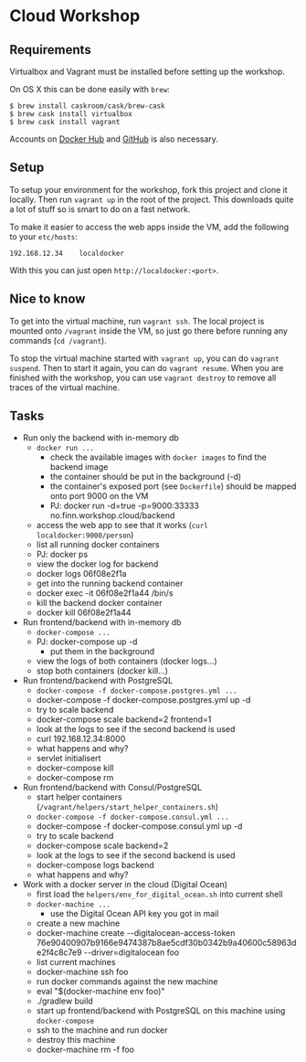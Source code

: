 # Cloud Workshop

## Requirements

Virtualbox and Vagrant must be installed before setting up the workshop.

On OS X this can be done easily with `brew`:

```
$ brew install caskroom/cask/brew-cask
$ brew cask install virtualbox
$ brew cask install vagrant
```

Accounts on [Docker Hub](https://registry.hub.docker.com) and [GitHub](https://github.com) is also necessary.


## Setup

To setup your environment for the workshop, fork this project and clone it locally. Then run
`vagrant up` in the root of the project. This downloads quite a lot of stuff so is smart to
do on a fast network.

To make it easier to access the web apps inside the VM, add the following to your `etc/hosts`:

```
192.168.12.34    localdocker
```

With this you can just open `http://localdocker:<port>`.


## Nice to know

To get into the virtual machine, run `vagrant ssh`. The local project is mounted onto `/vagrant` inside the
VM, so just go there before running any commands (`cd /vagrant`).

To stop the virtual machine started with `vagrant up`, you can do `vagrant suspend`. Then to start it again,
you can do `vagrant resume`. When you are finished with the workshop, you can use `vagrant destroy` to remove
all traces of the virtual machine.


## Tasks

* Run only the backend with in-memory db
    * `docker run ...`
        * check the available images with `docker images` to find the backend image
        * the container should be put in the background (-d)
        * the container's exposed port (see `Dockerfile`) should be mapped onto port 9000 on the VM
        * PJ: docker run -d=true -p=9000:33333 no.finn.workshop.cloud/backend
    * access the web app to see that it works (`curl localdocker:9000/person`)
    * list all running docker containers
    * PJ: docker ps
    * view the docker log for backend
    * docker logs 06f08e2f1a
    * get into the running backend container
    * docker exec -it  06f08e2f1a44 /bin/s
    * kill the backend docker container
    * docker kill 06f08e2f1a44
* Run frontend/backend with in-memory db
    * `docker-compose ...`
    * PJ: docker-compose up -d
        * put them in the background
    * view the logs of both containers (docker logs...)
    * stop both containers (docker kill...)
* Run frontend/backend with PostgreSQL
    * `docker-compose -f docker-compose.postgres.yml ...`
    * docker-compose -f docker-compose.postgres.yml up -d
    * try to scale backend
    * docker-compose scale backend=2 frontend=1
    * look at the logs to see if the second backend is used
    * curl 192.168.12.34:8000
    * what happens and why?
    * servlet initialisert
    * docker-compose kill
    * docker-compose rm
* Run frontend/backend with Consul/PostgreSQL
    * start helper containers (`/vagrant/helpers/start_helper_containers.sh`)
    * `docker-compose -f docker-compose.consul.yml ...`
    * docker-compose -f docker-compose.consul.yml up -d
    * try to scale backend
    * docker-compose scale backend=2 
    * look at the logs to see if the second backend is used
    * docker-compose logs backend
    * what happens and why?
* Work with a docker server in the cloud (Digital Ocean)
    * first load the `helpers/env_for_digital_ocean.sh` into current shell
    * `docker-machine ...`
        * use the Digital Ocean API key you got in mail
    * create a new machine
    * docker-machine create  --digitalocean-access-token  76e90400907b9166e9474387b8ae5cdf30b0342b9a40600c58963de2f4c8c7e9 --driver=digitalocean foo 
    * list current machines
    * docker-machine ssh foo
    * run docker commands against the new machine
    * eval "$(docker-machine env foo)"
    * ./gradlew build
    * start up frontend/backend with PostgreSQL on this machine using `docker-compose`
    * ssh to the machine and run docker
    * destroy this machine
    * docker-machine rm -f foo
